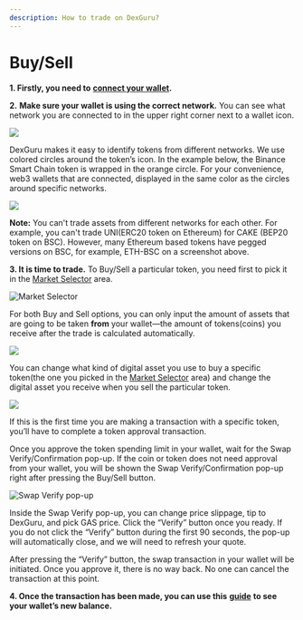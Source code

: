 ```yaml
---
description: How to trade on DexGuru?
---
```


# Buy/Sell

**1. Firstly, you need to** [**connect your wallet**](https://docs.dex.guru/how-to/connect-wallet)**.**

**2.** **Make sure your wallet is using the correct network.** You can see what network you are connected to in the upper right corner next to a wallet icon.

![](https://lh5.googleusercontent.com/EzWXGAoc7RlwTDdzMgdBt5Z7oa57PuC2uik_nsMIujK4LhvUmCTnh5LSLcB5SJHuUPO6fNB71C3MppSbYHgHhCoomD8MabTgLwiQhxPXcN0Wo5KDXLSa3Pb6Z9kvgE77YyyGnoNV)

DexGuru makes it easy to identify tokens from different networks. We use colored circles around the token’s icon. In the example below, the Binance Smart Chain token is wrapped in the orange circle. For your convenience, web3 wallets that are connected, displayed in the same color as the circles around specific networks.

![](https://lh3.googleusercontent.com/SrCHJzzPxh7Adjou0-6O6Cpcnur2a26aELsg4vK4SrcUubnOJ1MInvMLFZjfnE22MtY-MQDLhzzjlr7xjH_x_c5T_J2ACLT1_eDSgT68sJ0T2jguRI-kKYAlKy2fOc6sXojFbNjP)

**Note:** You can't trade assets from different networks for each other. For example,  you can't trade UNI\(ERC20 token on Ethereum\) for CAKE \(BEP20 token on BSC\). However, many Ethereum based tokens have pegged versions on BSC, for example, ETH-BSC on a screenshot above.

**3. It is time to trade.** To Buy/Sell a particular token, you need first to pick it in the [Market Selector](https://docs.dex.guru/features/market-selector) area.

![Market Selector](https://lh6.googleusercontent.com/kCOaE085hHNWIxRL5FrJsTyrVrNtsr2IDxgla86CO8hkQW5tSVKlTo10uhWcHK78UgABCzfB9wpsL_WpYxZADQ6TiA3NmxGNgMgea3X5gHw3Zo7NvKXx-qwooYGi1CTgrXxKPtPW)

For both Buy and Sell options, you can only input the amount of assets that are going to be taken **from** your wallet—the amount of tokens\(coins\) you receive after the trade is calculated automatically.

![](https://lh4.googleusercontent.com/2B-F1tBcOTjkOrfIiPCihaSty02XtBFVeDCZda-rhO5cMTortfZIuSJLO7ofWi6tIPMztT4NrZ7TrbnskmFdHWqEaNAhVfcSUf1wcL97NXjnvfAE3AIPXJPjzG4eLHkKl9J365RT)

You can change what kind of digital asset you use to buy a specific token\(the one you picked in the [Market Selector](https://docs.dex.guru/features/market-selector) area\) and change the digital asset you receive when you sell the particular token.

![](https://lh5.googleusercontent.com/oJvBAjLUqONgaiQT0fRxIMJHmTgbE-5nOtiutiuHbAPaDMhqpJxUKgmM7VRWC1NUXOZbZEkLuHrm9VjvVWEPxnJkbRozagzAt3uC9T_wG7PgBP_Vr5jLEz-kMHKGTT0qraPlDzHm)

If this is the first time you are making a transaction with a specific token, you’ll have to complete a token approval transaction. 

  
Once you approve the token spending limit in your wallet, wait for the Swap Verify/Confirmation pop-up. If the coin or token does not need approval from your wallet, you will be shown the Swap Verify/Confirmation pop-up right after pressing the Buy/Sell button.

![Swap Verify pop-up](https://lh6.googleusercontent.com/d1Ne1PvRopavfRzBIOPPtf233WDce91fbeNeH5H1GOVQ-N362n8ceTt1NX89ehaKrWdLRVl4Q-w6VATRi5j2w8JeC8MdZ5bSQbkc3NNBISHenC7sMHsKrLS3mfMiVkpacAHUmvDh)

Inside the Swap Verify pop-up, you can change price slippage, tip to DexGuru, and pick GAS price. Click the “Verify” button once you ready. If you do not click the “Verify” button during the first 90 seconds, the pop-up will automatically close, and we will need to refresh your quote.

After pressing the “Verify” button, the swap transaction in your wallet will be initiated. Once you approve it, there is no way back. No one can cancel the transaction at this point.

**4. Once the transaction has been made, you can use this** [**guide**](https://docs.dex.guru/how-to/see-my-wallets-balance) **to see your wallet’s new balance.**  


